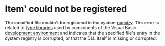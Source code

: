 
# Item' could not be registered

The specified file couldn't be registered in the system  [registry](b8bdf64f-5920-1ae9-16d0-b26d09524a30.md). The error is related to  [type libraries](b8bdf64f-5920-1ae9-16d0-b26d09524a30.md) used by components of the Visual Basic [development environment](b8bdf64f-5920-1ae9-16d0-b26d09524a30.md) and indicates that the specified file's entry in the system registry is corrupted, or that the DLL itself is missing or corrupted.

